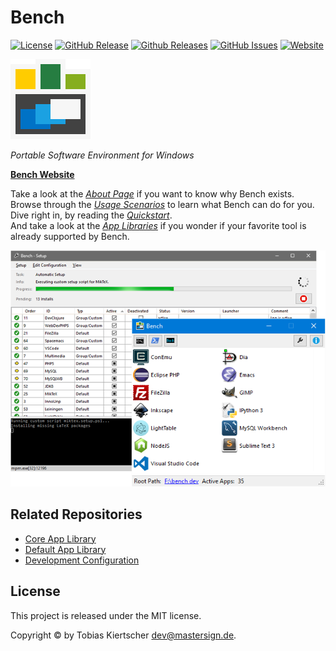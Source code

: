 # Bench

[![License][license-img]][license-url]
[![GitHub Release][release-img]][release-url]
[![Github Releases][downloads-img]][downloads-url]
[![GitHub Issues][issues-img]][issues-url]
[![Website][website-img]][bench-website]

[![Bench](docs/static/img/bench-logo.png)][bench-website]

_Portable Software Environment for Windows_

[**Bench Website**][bench-website]

Take a look at the [_About Page_][About] if you want to know why Bench exists.  
Browse through the [_Usage Scenarios_][Scenarios] to learn what Bench can do for you.  
Dive right in, by reading the [_Quickstart_][Quickstart].  
And take a look at the [_App Libraries_][Apps] if you wonder if your favorite tool is already supported by Bench.

![Bench Dashboard](docs/static/img/teaser.png)

## Related Repositories

* [Core App Library](https://github.com/winbench/apps-core/)
* [Default App Library](https://github.com/winbench/apps-default/)
* [Development Configuration](https://github.com/winbench/config-dev)

## License

This project is released under the MIT license.

Copyright © by Tobias Kiertscher <dev@mastersign.de>.

[release-url]: https://github.com/winbench/bench/releases/latest/
[release-img]: https://img.shields.io/github/release/winbench/bench.svg?style=flat-square
[downloads-url]: https://github.com/winbench/bench/releases/latest/
[downloads-img]: https://img.shields.io/github/downloads/winbench/bench/total.svg?style=flat-square
[license-url]: https://github.com/winbench/bench/blob/master/LICENSE.md
[license-img]: https://img.shields.io/github/license/winbench/bench.svg?style=flat-square
[issues-url]: https://github.com/winbench/bench/issues
[issues-img]: https://img.shields.io/github/issues/winbench/bench.svg?style=flat-square
[website-img]: https://img.shields.io/website-up-down/https/winbench.org.svg?style=flat-square

[bench-website]: https://winbench.org "Bench Website"
[About]: https://winbench.org/about/
[Scenarios]: https://winbench.org/scenarios/
[Quickstart]: https://winbench.org/start/
[Apps]: https://apps.winbench.org/
